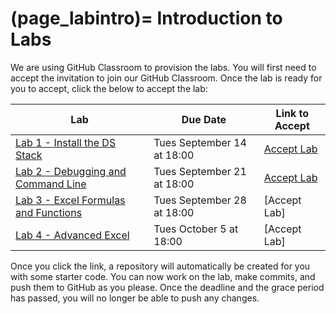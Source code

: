 (page_labintro)=
Introduction to Labs
=======================

We are using GitHub Classroom to provision the labs. 
You will first need to accept the invitation to join our GitHub Classroom.
Once the lab is ready for you to accept, click the below to accept the lab:

| Lab                                          | Due Date                  | Link to Accept                                        |
|----------------------------------------------|---------------------------|-------------------------------------------------------|
| [Lab 1 - Install the DS Stack](lab1)         | Tues September 14 at 18:00 | [Accept Lab](https://classroom.github.com/a/od-XEqSk) |
| [Lab 2 - Debugging and Command Line](lab2)   | Tues September 21 at 18:00 | [Accept Lab](https://classroom.github.com/a/sR365ria) |
| [Lab 3 - Excel Formulas and Functions](lab3) | Tues September 28 at 18:00 | [Accept Lab] | # (https://classroom.github.com/a/PoLOeFuu)
| [Lab 4 - Advanced Excel](lab4)               | Tues October 5 at 18:00    | [Accept Lab] | # (https://classroom.github.com/a/8xiC1o_c)

Once you click the link, a repository will automatically be created for you with some starter code.
You can now work on the lab, make commits, and push them to GitHub as you please. 
Once the deadline and the grace period has passed, you will no longer be able to push any changes.
